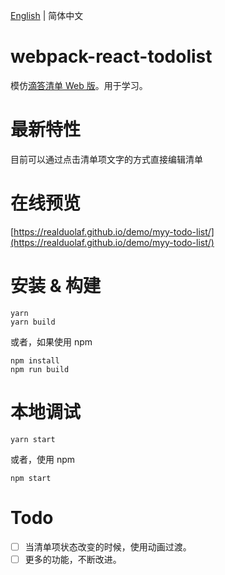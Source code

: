 [English](https://github.com/realduolaf/webpack-react-todolist/blob/master/README.md) | 简体中文

# webpack-react-todolist

模仿[滴答清单 Web 版](https://dida365.com)。用于学习。

# 最新特性

目前可以通过点击清单项文字的方式直接编辑清单

# 在线预览

[https://realduolaf.github.io/demo/myy-todo-list/](https://realduolaf.github.io/demo/myy-todo-list/)

# 安装 & 构建

```
yarn
yarn build
```

或者，如果使用 npm

```
npm install
npm run build
```

# 本地调试

```
yarn start
```

或者，使用 npm

```
npm start
```

# Todo

- [ ] 当清单项状态改变的时候，使用动画过渡。
- [ ] 更多的功能，不断改进。
